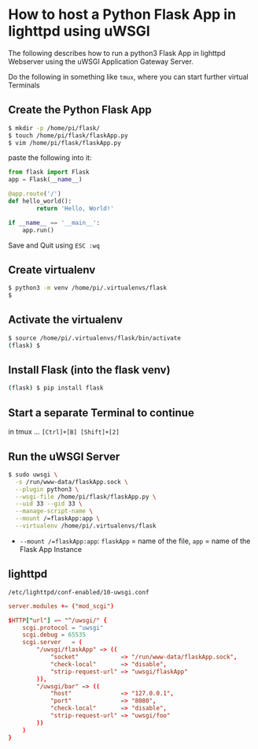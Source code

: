 # How to host a Python Flask App in lighttpd using uWSGI

The following describes how to run a python3 Flask App in lighttpd Webserver using the uWSGI Application Gateway Server.

Do the following in something like `tmux`, where you can start further virtual Terminals

## Create the Python Flask App

```bash
$ mkdir -p /home/pi/flask/
$ touch /home/pi/flask/flaskApp.py
$ vim /home/pi/flask/flaskApp.py
```

paste the following into it:

```python
from flask import Flask
app = Flask(__name__)

@app.route('/')
def hello_world():
        return 'Hello, World!'

if __name__ == '__main__':
    app.run()
```

Save and Quit using `ESC :wq`

## Create virtualenv

```bash
$ python3 -m venv /home/pi/.virtualenvs/flask
$
```

## Activate the virtualenv

```bash
$ source /home/pi/.virtualenvs/flask/bin/activate
(flask) $
```

## Install Flask (into the flask venv)

```bash
(flask) $ pip install flask
```

## Start a separate Terminal to continue

in tmux ... `[Ctrl]+[B] [Shift]+[2]`

## Run the uWSGI Server

```bash
$ sudo uwsgi \
  -s /run/www-data/flaskApp.sock \
  --plugin python3 \
  --wsgi-file /home/pi/flask/flaskApp.py \
  --uid 33 --gid 33 \
  --manage-script-name \
  --mount /=flaskApp:app \
  --virtualenv /home/pi/.virtualenvs/flask
```

- `--mount /=flaskApp:app`: `flaskApp` = name of the file, `app` = name of the Flask App Instance

## lighttpd

`/etc/lighttpd/conf-enabled/10-uwsgi.conf`

```conf
server.modules += ("mod_scgi")

$HTTP["url"] =~ "^/uwsgi/" {
    scgi.protocol = "uwsgi"
    scgi.debug = 65535
    scgi.server   = (
        "/uwsgi/flaskApp" => ((
            "socket"            => "/run/www-data/flaskApp.sock",
            "check-local"       => "disable",
            "strip-request-url" => "uwsgi/flaskApp"
        )),
        "/uwsgi/bar" => ((
            "host"              => "127.0.0.1",
            "port"              => "8080",
            "check-local"       => "disable",
            "strip-request-url" => "uwsgi/foo"
        ))
    )
}
```
